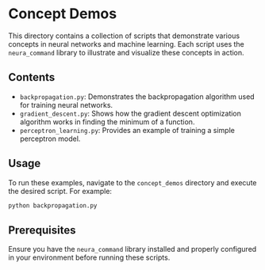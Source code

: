 # Concept Demos

This directory contains a collection of scripts that demonstrate various concepts in neural networks and machine learning. Each script uses the `neura_command` library to illustrate and visualize these concepts in action.

## Contents

- `backpropagation.py`: Demonstrates the backpropagation algorithm used for training neural networks.
- `gradient_descent.py`: Shows how the gradient descent optimization algorithm works in finding the minimum of a function.
- `perceptron_learning.py`: Provides an example of training a simple perceptron model.

## Usage

To run these examples, navigate to the `concept_demos` directory and execute the desired script. For example:

```bash
python backpropagation.py
```

## Prerequisites

Ensure you have the `neura_command` library installed and properly configured in your environment before running these scripts.
